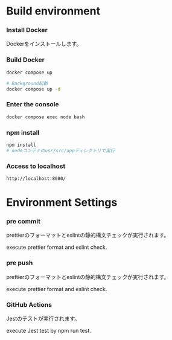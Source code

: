 # Build environment

### Install Docker
Dockerをインストールします。

### Build Docker

```bash
docker compose up

# Background起動
docker compose up -d
```

### Enter the console

```bash
docker compose exec node bash
```

### npm install

```bash
npm install
# nodeコンテナのusr/src/appディレクトリで実行
```

### Access to localhost
```
http://localhost:8080/
```

# Environment Settings

### pre commit
prettierのフォーマットとeslintの静的構文チェックが実行されます。

execute prettier format and eslint check.

### pre push
prettierのフォーマットとeslintの静的構文チェックが実行されます。

execute prettier format and eslint check.

### GitHub Actions
Jestのテストが実行されます。

execute Jest test by npm run test.
